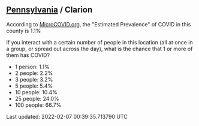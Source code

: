 
## [Pennsylvania](/united-states/pennsylvania) / Clarion

According to [MicroCOVID.org](http://microcovid.org),
the "Estimated Prevalence" of COVID in this county is 1.1%

If you interact with a certain number of people in this location
(all at once in a group, or spread out across the day), what is the chance that
1 or more of them has COVID?

- 1 person: 1.1%
- 2 people: 2.2%
- 3 people: 3.2%
- 5 people: 5.4%
- 10 people: 10.4%
- 25 people: 24.0%
- 100 people: 66.7%

Last updated: 2022-02-07 00:39:35.713790 UTC
